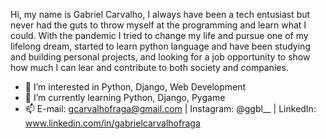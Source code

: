 Hi, my name is Gabriel Carvalho, I always have been a tech entusiast but never had the guts to throw myself at the programming and learn what I could.
With the pandemic I tried to change my life and pursue one of my lifelong dream, started to learn python language and have been studying and building personal projects, and looking for a job opportunity to show how much I can lear and contribute to both society and companies.

- 👀 I’m interested in Python, Django, Web Development
- 🌱 I’m currently learning Python, Django, Pygame
- 📫 E-mail: gcarvalhofraga@gmail.com | Instagram: @ggbl__ | LinkedIn: www.linkedin.com/in/gabrielcarvalhofraga

<!---
gCarvalhoF/gCarvalhoF is a ✨ special ✨ repository because its `README.md` (this file) appears on your GitHub profile.
You can click the Preview link to take a look at your changes.
--->
